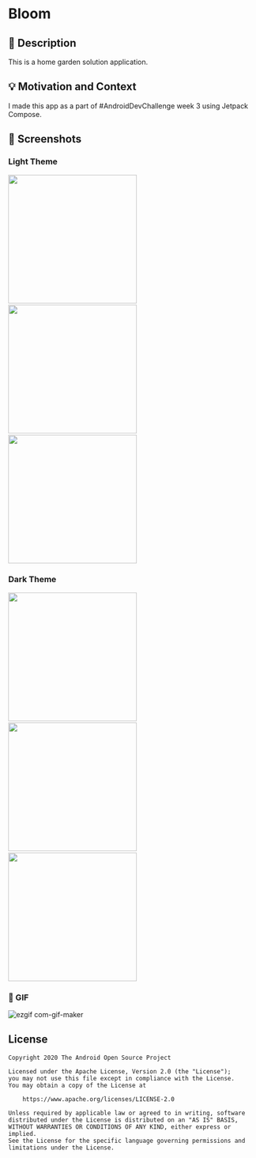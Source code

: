 # Bloom

## :scroll: Description

This is a home garden solution application.

## :bulb: Motivation and Context

I made this app as a part of #AndroidDevChallenge week 3 using Jetpack Compose.

## :camera_flash: Screenshots

### Light Theme
<img src="/results/welcome_light.png" width="260">&emsp;<img src="/results/login_light.png" width="260">&emsp;<img src="/results/home_light.png" width="260">

### Dark Theme
<img src="/results/welcome_dark.png" width="260">&emsp;<img src="/results/login_dark.png" width="260">&emsp;<img src="/results/home_dark.png" width="260">

### :movie_camera: GIF

![ezgif com-gif-maker](https://user-images.githubusercontent.com/46323867/111906723-0afd1980-8a78-11eb-95ec-8fce05c6903b.gif)

## License

```
Copyright 2020 The Android Open Source Project

Licensed under the Apache License, Version 2.0 (the "License");
you may not use this file except in compliance with the License.
You may obtain a copy of the License at

    https://www.apache.org/licenses/LICENSE-2.0

Unless required by applicable law or agreed to in writing, software
distributed under the License is distributed on an "AS IS" BASIS,
WITHOUT WARRANTIES OR CONDITIONS OF ANY KIND, either express or implied.
See the License for the specific language governing permissions and
limitations under the License.
```
